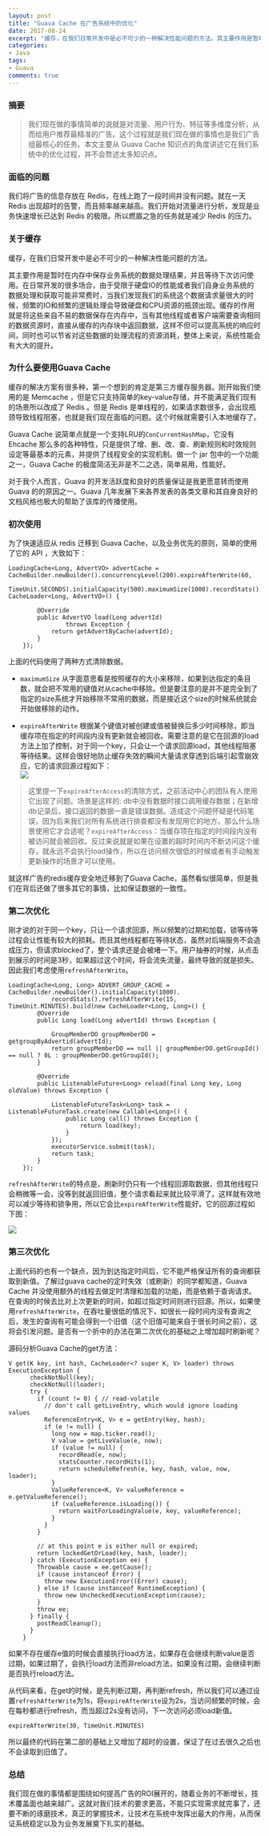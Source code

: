```yaml
---
layout: post
title: "Guava Cache 在广告系统中的优化"
date: 2017-08-24
excerpt: "缓存，在我们日常开发中是必不可少的一种解决性能问题的方法。其主要作用是暂时在内存中保存业务系统的数据处理结果，并且等待下次访问使用。"
categories: 
- Java
tags: 
- Guava
comments: true
---
```


### 摘要
> 我们现在做的事情简单的说就是对流量、用户行为、特征等多维度分析，从而给用户推荐最精准的广告。这个过程就是我们现在做的事情也是我们广告组最核心的任务。本文主要从 Guava Cache 知识点的角度讲述它在我们系统中的优化过程，并不会嗸述太多知识点。


### 面临的问题
我们将广告的信息存放在 Redis，在线上跑了一段时间并没有问题。就在一天 Redis 出现超时的告警，而且频率越来越高。我们开始对流量进行分析，发现是业务快速增长已达到 Redis 的极限。所以燃眉之急的任务就是减少 Redis 的压力。

### 关于缓存
缓存，在我们日常开发中是必不可少的一种解决性能问题的方法。  

其主要作用是暂时在内存中保存业务系统的数据处理结果，并且等待下次访问使用。在日常开发的很多场合，由于受限于硬盘IO的性能或者我们自身业务系统的数据处理和获取可能非常费时，当我们发现我们的系统这个数据请求量很大的时候，频繁的IO和频繁的逻辑处理会导致硬盘和CPU资源的瓶颈出现。缓存的作用就是将这些来自不易的数据保存在内存中，当有其他线程或者客户端需要查询相同的数据资源时，直接从缓存的内存块中返回数据，这样不但可以提高系统的响应时间，同时也可以节省对这些数据的处理流程的资源消耗，整体上来说，系统性能会有大大的提升。


### 为什么要使用Guava Cache 
缓存的解决方案有很多种，第一个想到的肯定是第三方缓存服务器。刚开始我们使用的是 Memcache ，但是它只支持简单的key-value存储，并不能满足我们现有的场景所以改成了 Redis 。但是 Redis 是单线程的，如果请求数很多，会出现瓶颈导致线程阻塞，也就是我们现在面临的问题。这个时候就需要引入本地缓存了。

Guava Cache 说简单点就是一个支持LRU的`ConCurrentHashMap`，它没有 Ehcache 那么多的各种特性，只是提供了增、删、改、查、刷新规则和时效规则设定等最基本的元素，并提供了线程安全的实现机制。做一个 jar 包中的一个功能之一，Guava Cache 的极度简洁无非是不二之选，简单易用，性能好。

对于我个人而言，Guava 的开发活跃度和良好的质量保证是我更愿意转而使用 Guava 的的原因之一。Guava 几年发展下来各界发表的各类文章和其自身良好的文档风格也极大的帮助了该库的传播使用。  

### 初次使用
为了快速适应从 redis 迁移到 Guava Cache，以及业务优先的原则，简单的使用了它的 API ，大致如下：

```
LoadingCache<Long, AdvertVO> advertCache = CacheBuilder.newBuilder().concurrencyLevel(200).expireAfterWrite(60,
            TimeUnit.SECONDS).initialCapacity(500).maximumSize(1000).recordStats().build(new CacheLoader<Long, AdvertVO>() {

        @Override
        public AdvertVO load(Long advertId)
                throws Exception {
            return getAdvertByCache(advertId);
        }
    });
```
上面的代码使用了两种方式清除数据。  

- `maximumSize` 从字面意思看是按照缓存的大小来移除，如果到达指定的条目数，就会把不常用的键值对从cache中移除。但是要注意的是并不是完全到了指定的size系统才开始移除不常用的数据，而是接近这个size的时候系统就会开始做移除的动作。  

- `expireAfterWrite` 根据某个键值对被创建或值被替换后多少时间移除，即当缓存项在指定的时间段内没有更新就会被回收。需要注意的是它在回源的load方法上加了控制，对于同一个key，只会让一个请求回源load，其他线程阻塞等待结果。这样会很好地防止缓存失效的瞬间大量请求穿透到后端引起雪崩效应，它的请求回源过程如下：  
![](/images/guava-cache-expired.png)

> 这里提一下`expireAfterAccess`的清除方式，之前活动中心的团队有人使用它出现了问题。场景是这样的:
> db中没有数据时接口调用缓存数据；在新增db记录后，接口返回的数据一直是错误数据。造成这个问题怀疑是代码笔误，因为后来我们对所有系统进行排查都没有发现用它的地方。那么什么场景使用它才合适呢？`expireAfterAccess`：当缓存项在指定的时间段内没有被访问就会被回收。反过来说就是如果在设置的超时时间内不断访问这个缓存，就永远不会执行load操作，所以在访问频次很低的时候或者有手动触发更新操作的场景才可以使用。

就这样广告的redis缓存安全地迁移到了Guava Cache，虽然看似很简单，但是我们在背后还做了很多其它的事情，比如保证数据的一致性。

### 第二次优化

刚才说的对于同一个key，只让一个请求回源，所以频繁的过期和加载，锁等待等过程会让性能有较大的损耗。而且其他线程都在等待状态，虽然对后端服务不会造成压力，但请求blocked了，整个请求还是会被堵一下。用户抽券的时候，从点击到展示的时间是3秒，如果超过这个时间，将会流失流量，最终导致的就是损失。因此我们考虑使用`refreshAfterWrite`。

```
LoadingCache<Long, Long> ADVERT_GROUP_CACHE = CacheBuilder.newBuilder().initialCapacity(1000).
            recordStats().refreshAfterWrite(15, TimeUnit.MINUTES).build(new CacheLoader<Long, Long>() {
        @Override
        public Long load(Long advertId) throws Exception {

            GroupMemberDO groupMemberDO = getgroupByAdvertid(advertId);
            return groupMemberDO == null || groupMemberDO.getGroupId() == null ? 0L : groupMemberDO.getGroupId();
        }

        @Override
        public ListenableFuture<Long> reload(final Long key, Long oldValue) throws Exception {

            ListenableFutureTask<Long> task = ListenableFutureTask.create(new Callable<Long>() {
                public Long call() throws Exception {
                    return load(key);
                }
            });
            executorService.submit(task);
            return task;
        }
    });
```
`refreshAfterWrite`的特点是，刷新时仍只有一个线程回源取数据，但其他线程只会稍微等一会，没等到就返回旧值，整个请求看起来就比较平滑了。这样就有效地可以减少等待和锁争用，所以它会比`expireAfterWrite`性能好。它的回源过程如下图：

![](/images/guava-cache-refresh.png)

### 第三次优化
上面代码的也有一个缺点，因为到达指定时间后，它不能严格保证所有的查询都获取到新值。了解过guava cache的定时失效（或刷新）的同学都知道，Guava Cache 并没使用额外的线程去做定时清理和加载的功能，而是依赖于查询请求。在查询的时候去比对上次更新的时间，如超过指定时间则进行回源。所以，如果使用`refreshAfterWrite`，在吞吐量很低的情况下，如很长一段时间内没有查询之后，发生的查询有可能会得到一个旧值（这个旧值可能来自于很长时间之前），这将会引发问题。是否有一个折中的办法在第二次优化的基础之上增加超时刷新呢？

源码分析Guava Cache的get方法：

```
V get(K key, int hash, CacheLoader<? super K, V> loader) throws ExecutionException {
      checkNotNull(key);
      checkNotNull(loader);
      try {
        if (count != 0) { // read-volatile
          // don't call getLiveEntry, which would ignore loading values
          ReferenceEntry<K, V> e = getEntry(key, hash);
          if (e != null) {
            long now = map.ticker.read();
            V value = getLiveValue(e, now);
            if (value != null) {
              recordRead(e, now);
              statsCounter.recordHits(1);
              return scheduleRefresh(e, key, hash, value, now, loader);
            }
            ValueReference<K, V> valueReference = e.getValueReference();
            if (valueReference.isLoading()) {
              return waitForLoadingValue(e, key, valueReference);
            }
          }
        }

        // at this point e is either null or expired;
        return lockedGetOrLoad(key, hash, loader);
      } catch (ExecutionException ee) {
        Throwable cause = ee.getCause();
        if (cause instanceof Error) {
          throw new ExecutionError((Error) cause);
        } else if (cause instanceof RuntimeException) {
          throw new UncheckedExecutionException(cause);
        }
        throw ee;
      } finally {
        postReadCleanup();
      }
    }
```
如果不存在缓存e值的时候会直接执行load方法，如果存在会继续判断value是否过期，如果过期了，会执行load方法而非reload方法，如果没有过期，会继续判断是否执行reload方法。

从代码来看，在get的时候，是先判断过期，再判断refresh，所以我们可以通过设置`refreshAfterWrite`为1s，将`expireAfterWrite`设为2s，当访问频繁的时候，会在每秒都进行refresh，而当超过2s没有访问，下一次访问必须load新值。

```
expireAfterWrite(30, TimeUnit.MINUTES)
```

所以最终的代码在第二部的基础上又增加了超时的设置，保证了在过去很久之后也不会读取到旧值了。

### 总结

我们现在做的事情都是围绕如何提高广告的ROI展开的，随着业务的不断增长，技术覆盖面也越来越广。这就对我们技术的要求更高，不能只实现需求就完事了，还要不断的琢磨技术，真正的掌握技术，让技术在系统中发挥出最大的作用，从而保证系统稳定以及为业务发展奠下扎实的基础。























